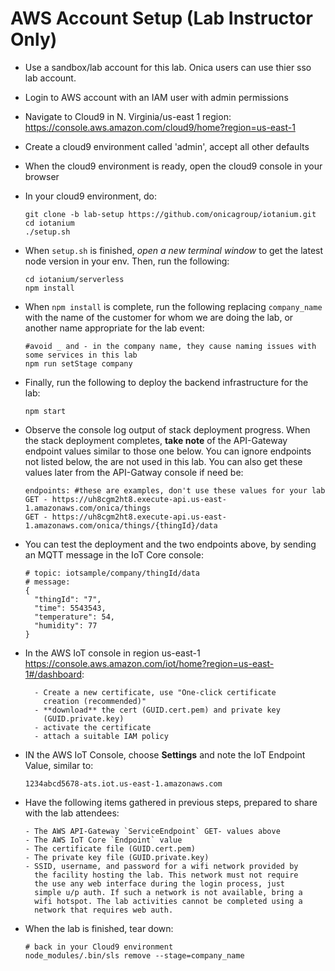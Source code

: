 # AWS Account Setup (Lab Instructor Only)

  - Use a sandbox/lab account for this lab. Onica users can use thier
    sso lab account.

  - Login to AWS account with an IAM user with admin permissions

  - Navigate to Cloud9 in N. Virginia/us-east 1 region:
    <https://console.aws.amazon.com/cloud9/home?region=us-east-1>

  - Create a cloud9 environment called 'admin', accept all other
    defaults

  - When the cloud9 environment is ready, open the cloud9 console in
    your browser

  - In your cloud9 environment, do:
    
        git clone -b lab-setup https://github.com/onicagroup/iotanium.git
        cd iotanium
        ./setup.sh

  - When `setup.sh` is finished, *open a new terminal window* to get the latest node version in your env.  Then, run the following:
    
        cd iotanium/serverless
        npm install

  - When `npm install` is complete, run the following replacing
    `company_name` with the name of the customer for whom we are doing
    the lab, or another name appropriate for the lab event:
        
        #avoid _ and - in the company name, they cause naming issues with some services in this lab
        npm run setStage company 

  - Finally, run the following to deploy the backend infrastructure for the lab:

        npm start

  - Observe the console log output of stack deployment progress. When
    the stack deployment completes, **take note** of the API-Gateway
    endpoint values similar to those one below. You can ignore endpoints not listed below, the are not used in this lab.  You can also get
    these values later from the API-Gatway console if need be:
    
        endpoints: #these are examples, don't use these values for your lab
        GET - https://uh8cgm2ht8.execute-api.us-east-1.amazonaws.com/onica/things
        GET - https://uh8cgm2ht8.execute-api.us-east-1.amazonaws.com/onica/things/{thingId}/data

  - You can test the deployment and the two endpoints above, by sending an MQTT message in the IoT Core console:

        # topic: iotsample/company/thingId/data
        # message:
        {
          "thingId": "7",
          "time": 5543543,
          "temperature": 54,
          "humidity": 77
        }


  - In the AWS IoT console in region us-east-1 <https://console.aws.amazon.com/iot/home?region=us-east-1#/dashboard>:
        
          - Create a new certificate, use "One-click certificate
            creation (recommended)"
          - **download** the cert (GUID.cert.pem) and private key
            (GUID.private.key)
          - activate the certificate
          - attach a suitable IAM policy

  - IN the AWS IoT Console, choose **Settings** and note the IoT
    Endpoint Value, similar to:
    
        1234abcd5678-ats.iot.us-east-1.amazonaws.com

  -   Have the following items gathered in previous steps, prepared to
        share with the lab attendees:
        
          - The AWS API-Gateway `ServiceEndpoint` GET- values above
          - The AWS IoT Core `Endpoint` value
          - The certificate file (GUID.cert.pem)
          - The private key file (GUID.private.key)
          - SSID, username, and password for a wifi network provided by
            the facility hosting the lab. This network must not require
            the use any web interface during the login process, just
            simple u/p auth. If such a network is not available, bring a
            wifi hotspot. The lab activities cannot be completed using a
            network that requires web auth.

  - When the lab is finished, tear down:
    
        # back in your Cloud9 environment
        node_modules/.bin/sls remove --stage=company_name